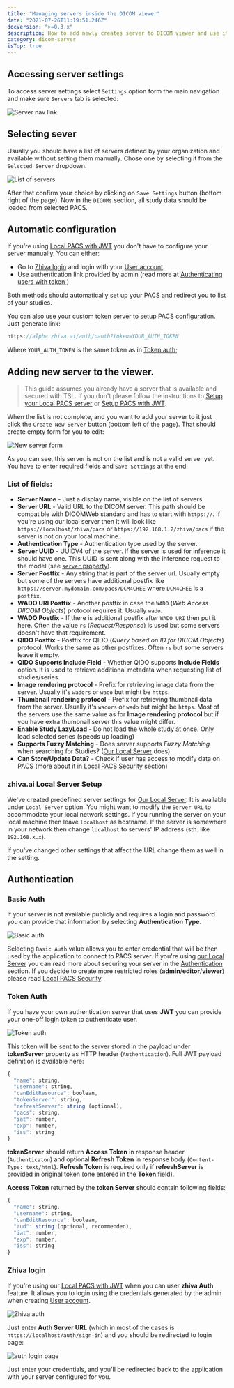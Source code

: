 ```yaml
---
title: "Managing servers inside the DICOM viewer"
date: "2021-07-26T11:19:51.246Z"
docVersion: ">=0.3.x"
description: How to add newly creates server to DICOM viewer and use it as a data provider?
category: dicom-server
isTop: true
---
```


## Accessing server settings

To access server settings select `Settings` option form the main navigation and make sure `Servers` tab is selected:

![Server nav link](server-settings-nav.png)

## Selecting sever

Usually you should have a list of servers defined by your organization and available without setting them manually. Chose one by selecting it from the `Selected Server` dropdown.

![List of servers](list-of-servers.png)

After that confirm your choice by clicking on `Save Settings` button (bottom right of the page). Now in the `DICOMs` section, all study data should be loaded from selected PACS.

## Automatic configuration

If you're using [Local PACS with JWT](/latest/setting-up-local-pacs-with-jwt) you don't have to configure your server manually. You can either:
- Go to [Zhiva login](/latest/managing-servers-inside-the-dicom-viewer/#zhiva-login) and login with your [User account](/latest/setting-up-local-pacs-with-jwt#user-accounts).
- Use authentication link provided by admin (read more at [Authenticating users with token
  ](/latest/setting-up-local-pacs-with-jwt#authenticating-users-with-token))

Both methods should automatically set up your PACS and redirect you to list of your studies. 

You can also use your custom token server to setup PACS configuration. Just generate link:

```javascript
https://alpha.zhiva.ai/auth/oauth?token=YOUR_AUTH_TOKEN
```

Where `YOUR_AUTH_TOKEN` is the same token as in [Token auth](/managing-servers-inside-the-dicom-viewer/#token-auth);

## Adding new server to the viewer.

> This guide assumes you already have a server that is available and secured with TSL. If you don't please follow the instructions to [Setup your Local PACS server](/latest/setting-up-local-pacs) or [Setup PACS with JWT](/latest/setting-up-local-pacs-with-jwt).

When the list is not complete, and you want to add your server to it just click the `Create New Server` button (bottom left of the page). That should create empty form for you to edit:

![New server form](new-server-form.png)

As you can see, this server is not on the list and is not a valid server yet. You have to enter required fields and `Save Settings` at the end.

### List of fields:
- __Server Name__ - Just a display name, visible on the list of servers
- __Server URL__ - Valid URL to the DICOM server. This path should be compatible with DICOMWeb standard and has to start with `https://`. If you're using our local server then it will look like `https://localhost/zhiva/pacs` or `https://192.168.1.2/zhiva/pacs` if the server is not on your local machine.
- __Authentication Type__ - Authentication type used by the server.
- __Server UUID__ - UUIDV4 of the server. If the server is used for inference it should have one. This UUID is sent along with the inference request to the model (see [`server` property](latest/setting-up-model-proxy#requesting-inference-for-given-model)).
- __Server Postfix__ - Any string that is part of the server url. Usually empty but some of the servers have additional postfix like `https://server.mydomain.com/pacs/DCM4CHEE` where `DCM4CHEE` is a `postfix`.
- __WADO URI Postfix__ - Another postfix in case the `WADO` (_Web Access DIICOM Objects_) protocol requires it. Usually `wado`.
- __WADO Postfix__ - If there is additional postfix after `WADO URI` then put it here. Often the value `rs` (_Request/Response_) is used but some servers doesn't have that requirement.
- __QIDO Postfix__ - Postfix for QIDO (_Query based on ID for DICOM Objects_) protocol. Works the same as other postfixes. Often `rs` but some servers leave it empty.
- __QIDO Supports Include Field__ - Whether QIDO supports __Include Fields__ option. It is used to retrieve additional metadata when requesting list of studies/series.
- __Image rendering protocol__ - Prefix for retrieving image data from the server. Usually it's `wadors` or `wado` but might be `https`.
- __Thumbnail rendering protocol__ - Prefix for retrieving thumbnail data from the server. Usually it's `wadors` or `wado` but might be `https`. Most of the servers use the same value as for __Image rendering protocol__ but if you have extra thumbnail server this value might differ.
- __Enable Study LazyLoad__ - Do not load the whole study at once. Only load selected series (speeds up loading)
- __Supports Fuzzy Matching__ - Does server supports _Fuzzy Matching_ when searching for Studies? ([Our Local Server](/latest/setting-up-local-pacs) does)
- __Can Store/Update Data?__ - Check if user has access to modify data on PACS (more about it in [Local PACS Security](/latest/local-pacs-security/) section)

### zhiva.ai Local Server Setup

We've created predefined server settings for [Our Local Server](/latest/setting-up-local-pacs). It is available under `Local Server` option. You might want to modify the `Server URL` to accommodate your local network settings. If you running the server on your local machine then leave `localhost` as hostname. If the server is somewhere in your network then change `localhost` to servers' IP address (sth. like `192.168.x.x`).

If you've changed other settings that affect the URL change them as well in the setting.

## Authentication

### Basic Auth

If your server is not available publicly and requires a login and password you can provide that information by selecting __Authentication Type__.

![Basic auth](authentication.png)

Selecting `Basic Auth` value allows you to enter credential that will be then used by the application to connect to PACS server. If you're using [our Local Server](/latest/setting-up-local-pacs) you can read more about securing your server in the [Authentication](/latest/setting-up-local-pacs#authentication) section. If you decide to create more restricted roles (__admin__/__editor__/__viewer__) please read [Local PACS Security](/latest/local-pacs-security/).

### Token Auth

If you have your own authentication server that uses __JWT__ you can provide your one-off login token to authenticate user.

![Token auth](token-auth.png)

This token will be sent to the server stored in the payload under __tokenServer__ property as HTTP header (`Authentication`). Full JWT payload definition is available here:

```javascript
{
  "name": string,
  "username": string,
  "canEditResource": boolean,
  "tokenServer": string,
  "refreshServer": string (optional),
  "pacs": string,
  "iat": number,
  "exp": number,
  "iss": string
}
```

__tokenServer__ should return __Access Token__ in response header (`Authenticaton`) and optional __Refresh Token__ in response body (`Content-Type: text/html`). __Refresh Token__ is required only if __refreshServer__ is provided in original token (one entered in the __Token__ field).

__Access Token__ returned by the __token Server__ should contain following fields:

```javascript
{
  "name": string,
  "username": string,
  "canEditResource": boolean,
  "aud": string (optional, recommended),
  "iat": number,
  "exp": number,
  "iss": string
}
```

### Zhiva login

If you're using our [Local PACS with JWT](/latest/setting-up-local-pacs-with-jwt) when you can user __zhiva Auth__ feature. It allows you to login using the credentials generated by the admin when creating [User account](/latest/setting-up-local-pacs-with-jwt#user-accounts).

![Zhiva auth](zhiva-auth.png)

Just enter __Auth Server URL__ (which in most of the cases is `https://localhost/auth/sign-in`) and you should be redirected to login page:

![auth login page](auth-page.png)

Just enter your credentials, and you'll be redirected back to the application with your server configured for you.